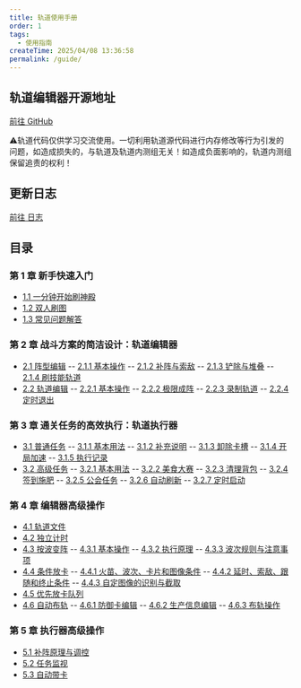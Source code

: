 ```yaml
---
title: 轨道使用手册
order: 1
tags:
  - 使用指南
createTime: 2025/04/08 13:36:58
permalink: /guide/
---
```


## 轨道编辑器开源地址
<p>
    <a href="https://github.com/YunTaoXiaoWu/FvmTrack" target="_blank">
        <i class="fa-brands fa-github"></i> 前往 GitHub 
    </a>
</p>

⚠️轨道代码仅供学习交流使用。一切利用轨道源代码进行内存修改等行为引发的问题，如造成损失的，与轨道及轨道内测组无关！如造成负面影响的，轨道内测组保留追责的权利！

## 更新日志

[前往 日志](log.md)

## 目录

### 第 1 章 新手快速入门

- [1.1 一分钟开始刷神殿](Ch1/1.1.md)
- [1.2 双人刷图](Ch1/1.2.md)
- [1.3 常见问题解答](Ch1/1.3.md)

### 第 2 章 战斗方案的简洁设计：轨道编辑器

- [2.1 阵型编辑](Ch2/2.1.md)
-- [2.1.1 基本操作](Ch2/2.1.md)
-- [2.1.2 补阵与索敌](Ch2/2.1.md)
-- [2.1.3 铲除与堆叠](Ch2/2.1.md)
-- [2.1.4 刷技能轨道](Ch2/2.1.md)
- [2.2 轨道编辑](Ch2/2.2.md)
-- [2.2.1 基本操作](Ch2/2.2.md)
-- [2.2.2 极限成阵](Ch2/2.2.md)
-- [2.2.3 录制轨道](Ch2/2.2.md)
-- [2.2.4 定时退出](Ch2/2.2.md)

### 第 3 章 通关任务的高效执行：轨道执行器

- [3.1 普通任务](Ch3/3.1.md)
-- [3.1.1 基本用法](Ch3/3.1.md)
-- [3.1.2 补充说明](Ch3/3.1.md)
-- [3.1.3 卸除卡槽](Ch3/3.1.md)
-- [3.1.4 开局加速](Ch3/3.1.md)
-- [3.1.5 执行记录](Ch3/3.1.md)
- [3.2 高级任务](Ch3/3.2.md)
-- [3.2.1 基本用法](Ch3/3.2.md)
-- [3.2.2 美食大赛](Ch3/3.2.md)
-- [3.2.3 清理背包](Ch3/3.2.md)
-- [3.2.4 签到施肥](Ch3/3.2.md)
-- [3.2.5 公会任务](Ch3/3.2.md)
-- [3.2.6 自动刷新](Ch3/3.2.md)
-- [3.2.7 定时启动](Ch3/3.2.md)

### 第 4 章 编辑器高级操作

- [4.1 轨道文件](Ch4/4.1.md)
- [4.2 独立计时](Ch4/4.2.md)
- [4.3 按波变阵](Ch4/4.3.md)
-- [4.3.1 基本操作](Ch4/4.3.md)
-- [4.3.2 执行原理](Ch4/4.3.md)
-- [4.3.3 波次规则与注意事项](Ch4/4.3.md)
- [4.4 条件放卡](Ch4/4.4.md)
-- [4.4.1 火苗、波次、卡片和图像条件](Ch4/4.4.md)
-- [4.4.2 延时、索敌、跟随和终止条件](Ch4/4.4.md)
-- [4.4.3 自定图像的识别与截取](Ch4/4.4.md)
- [4.5 优先放卡队列](Ch4/4.5.md)
- [4.6 自动布轨](Ch4/4.6.md)
-- [4.6.1 防御卡编辑](Ch4/4.6.md)
-- [4.6.2 生产信息编辑](Ch4/4.6.md)
-- [4.6.3 布轨操作](Ch4/4.6.md)

### 第 5 章 执行器高级操作

- [5.1 补阵原理与调控](Ch5/5.1.md)
- [5.2 任务监视](Ch5/5.2.md)
- [5.3 自动带卡](Ch5/5.3.md)

